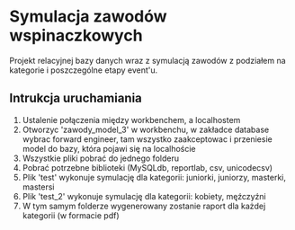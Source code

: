 # Symulacja zawodów wspinaczkowych
Projekt relacyjnej bazy danych wraz z symulacją zawodów z podziałem na kategorie i poszczególne etapy event'u.
## Intrukcja uruchamiania
1) Ustalenie połączenia między workbenchem, a localhostem
2) Otworzyc 'zawody_model_3' w workbenchu, w zakładce database wybrac forward engineer, tam wszystko zaakceptowac i przeniesie model do      bazy, która pojawi się na localhoście
3) Wszystkie pliki pobrać do jednego folderu
4) Pobrać potrzebne biblioteki (MySQLdb, reportlab, csv, unicodecsv)
5) Plik 'test' wykonuje symulację dla kategorii: juniorki, juniorzy, masterki, mastersi
6) Plik 'test_2' wykonuje symulację dla kategorii: kobiety, męźczyźni
7) W tym samym folderze wygenerowany zostanie raport dla każdej kategorii (w formacie pdf)
